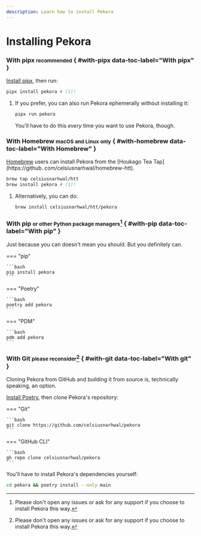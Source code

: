 ```yaml
---
description: Learn how to install Pekora
---
```


# Installing Pekora

### With pipx <small>recommended</small> { #with-pipx data-toc-label="With pipx" }

[Install pipx](https://pypa.github.io/pipx/installation/), then run:

```bash
pipx install pekora # (1)!
```

1. If you prefer, you can also run Pekora ephemerally without installing it:
   ```bash
   pipx run pekora
   ```
   You'll have to do this *every* time you want to use Pekora, though.

### With Homebrew <small>macOS and Linux only</small> { #with-homebrew data-toc-label="With Homebrew" }

[Homebrew](https://brew.sh) users can install Pekora from the [Houkago Tea Tap](https://github.
com/celsiusnarhwal/homebrew-htt).

```bash
brew tap celsiusnarhwal/htt
brew install pekora # (1)!
```

1. Alternatively, you can do:
   ```bash
   brew install celsiusnarhwal/htt/pekora
   ```

### With pip <small>or other Python package managers</small>[^1] { #with-pip data-toc-label="With pip" }

Just because you can doesn't mean you should. But you definitely can.

=== "pip"

    ```bash
    pip install pekora
    ```

=== "Poetry"

    ```bash
    poetry add pekora
    ```

=== "PDM"

    ```bash
    pdm add pekora
    ```

### With Git <small>please reconsider</small>[^1] { #with-git data-toc-label="With git" }

Cloning Pekora from GitHub and building it from source is, technically speaking, an option.

[Install Poetry](https://python-poetry.org/docs/#installation), then clone Pekora's repository:

=== "Git"

    ```bash
    git clone https://github.com/celsiusnarhwal/pekora
    ```

=== "GitHub CLI"

    ```bash
    gh repo clone celsiusnarhwal/pekora
    ```

You'll have to install Pekora's dependencies yourself:

```bash
cd pekora && poetry install --only main
```

[^1]: Please don't open any issues or ask for any support if you choose to install Pekora this way.
